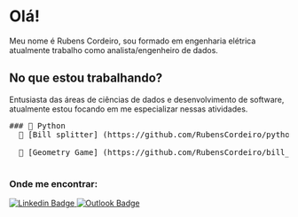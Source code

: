 # Olá!

Meu nome é Rubens Cordeiro, sou formado em engenharia elétrica atualmente trabalho como analista/engenheiro de dados.

## No que estou trabalhando?
Entusiasta das áreas de ciências de dados e desenvolvimento de software, atualmente estou focando em me especializar nessas atividades. <br>

<pre>
### 📁 Python
  📜 [Bill splitter] (https://github.com/RubensCordeiro/python_geometry_game) <br />
  📜 [Geometry Game] (https://github.com/RubensCordeiro/bill_splitter) <br />
</pre>

### Onde me encontrar:
[
![Linkedin Badge](https://camo.githubusercontent.com/a80d00f23720d0bc9f55481cfcd77ab79e141606829cf16ec43f8cacc7741e46/68747470733a2f2f696d672e736869656c64732e696f2f62616467652f4c696e6b6564496e2d3030373742353f7374796c653d666f722d7468652d6261646765266c6f676f3d6c696e6b6564696e266c6f676f436f6c6f723d7768697465)
](https://www.linkedin.com/in/rubens-cordeiro-080a59130/)
[
![Outlook Badge](https://camo.githubusercontent.com/be08f7a1c998ec3e477fd0d3cc0e7fa39255cce4e77daf537e80c0f33e4d87d0/68747470733a2f2f696d672e736869656c64732e696f2f62616467652f4d6963726f736f66745f4f75746c6f6f6b2d3030373844343f7374796c653d666f722d7468652d6261646765266c6f676f3d6d6963726f736f66742d6f75746c6f6f6b266c6f676f436f6c6f723d7768697465)](<mailto:rubensccordeiro@outlook.com>)

